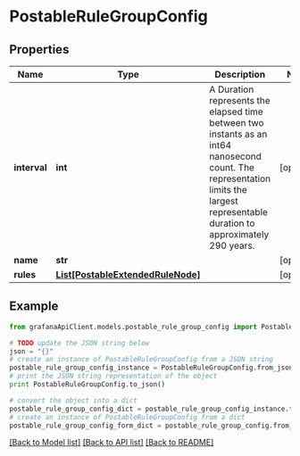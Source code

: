 # PostableRuleGroupConfig


## Properties
Name | Type | Description | Notes
------------ | ------------- | ------------- | -------------
**interval** | **int** | A Duration represents the elapsed time between two instants as an int64 nanosecond count. The representation limits the largest representable duration to approximately 290 years. | [optional] 
**name** | **str** |  | [optional] 
**rules** | [**List[PostableExtendedRuleNode]**](PostableExtendedRuleNode.md) |  | [optional] 

## Example

```python
from grafanaApiClient.models.postable_rule_group_config import PostableRuleGroupConfig

# TODO update the JSON string below
json = "{}"
# create an instance of PostableRuleGroupConfig from a JSON string
postable_rule_group_config_instance = PostableRuleGroupConfig.from_json(json)
# print the JSON string representation of the object
print PostableRuleGroupConfig.to_json()

# convert the object into a dict
postable_rule_group_config_dict = postable_rule_group_config_instance.to_dict()
# create an instance of PostableRuleGroupConfig from a dict
postable_rule_group_config_form_dict = postable_rule_group_config.from_dict(postable_rule_group_config_dict)
```
[[Back to Model list]](../README.md#documentation-for-models) [[Back to API list]](../README.md#documentation-for-api-endpoints) [[Back to README]](../README.md)


